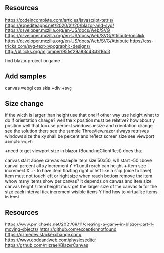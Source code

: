 ﻿
## Resources
https://codeincomplete.com/articles/javascript-tetris/
https://expediteapps.net/2020/01/20/blazor-and-svg/
https://developer.mozilla.org/en-US/docs/Web/SVG
https://developer.mozilla.org/en-US/docs/Web/SVG/Attribute/onclick
https://developer.mozilla.org/en-US/docs/Web/SVG/Attribute
https://css-tricks.com/svg-text-typographic-designs/
http://bl.ocks.org/mjromper/95fef29a83c43cb116c3

find blazor project or game


## Add samples
canvas
webgl
css
skia
+div
+svg

## Size change
if the width is larger than height use that one if other way use height
what to do if orientation change?
	well the x position must be relative? how about y position well that too
	use percent
windows resize and orientation change
	see the solution there
	see the sample ThreeView.razor always retrieves windows size
the xy shall be percent and reflect screen size
see viewport sample
	vw,vh

+need to get viewport size in blazor (BoundingClientRect) does that
	
canvas
	start above canvas
		example item size 50x50, will start -50 above canval
	percent all xy
	increment Y +1 until reach can height + item size
	increment X +- to have item floating right or left like a ship (nice to have)
	item must not touch left or right size
	when reach bottom
		remove the item
	whow many items show per canvas?
		it depends on canvas and item size
		canvas height / item height
	must get the larger size of the canvas to for the size
	each interval tick increment wisible items Y 
	find how to virtualize items in html

## Resources
https://www.pmichaels.net/2021/09/11/creating-a-game-in-blazor-part-1-moving-objects/
https://github.com/exceptionnotfound
https://gamedev.stackexchange.com/
https://www.codeandweb.com/physicseditor
https://github.com/mizrael/BlazorCanvas
